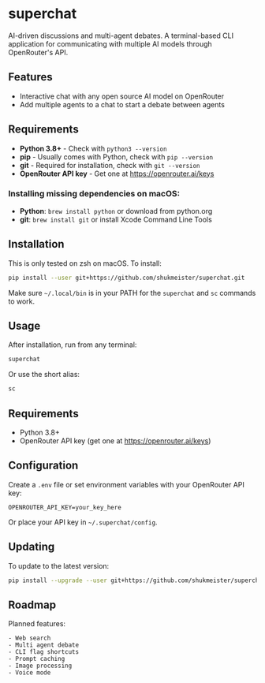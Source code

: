 # superchat

AI-driven discussions and multi-agent debates. A terminal-based CLI application for communicating with multiple AI models through OpenRouter's API.

## Features

- Interactive chat with any open source AI model on OpenRouter
- Add multiple agents to a chat to start a debate between agents

## Requirements

- **Python 3.8+** - Check with `python3 --version`
- **pip** - Usually comes with Python, check with `pip --version`
- **git** - Required for installation, check with `git --version`
- **OpenRouter API key** - Get one at https://openrouter.ai/keys

### Installing missing dependencies on macOS:
- **Python**: `brew install python` or download from python.org
- **git**: `brew install git` or install Xcode Command Line Tools

## Installation

This is only tested on zsh on macOS. To install:

```bash
pip install --user git+https://github.com/shukmeister/superchat.git
```

Make sure `~/.local/bin` is in your PATH for the `superchat` and `sc` commands to work.

## Usage

After installation, run from any terminal:

```bash
superchat
```

Or use the short alias:

```bash
sc
```

## Requirements

- Python 3.8+
- OpenRouter API key (get one at https://openrouter.ai/keys)

## Configuration

Create a `.env` file or set environment variables with your OpenRouter API key:

```
OPENROUTER_API_KEY=your_key_here
```

Or place your API key in `~/.superchat/config`.

## Updating

To update to the latest version:

```bash
pip install --upgrade --user git+https://github.com/shukmeister/superchat.git
```

## Roadmap

Planned features:

```
- Web search
- Multi agent debate
- CLI flag shortcuts
- Prompt caching
- Image processing
- Voice mode
```

